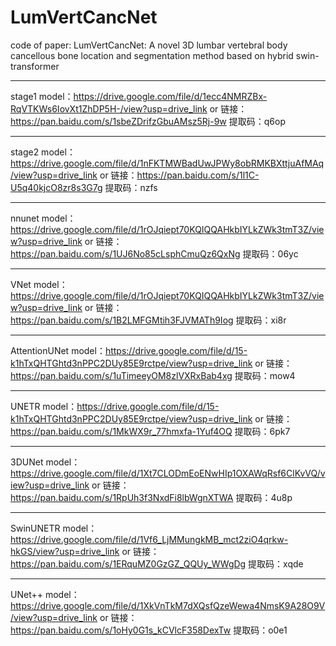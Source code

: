 # LumVertCancNet
code of paper: LumVertCancNet: A novel 3D lumbar vertebral body cancellous bone location and segmentation method based on hybrid swin-transformer
***
stage1 model：https://drive.google.com/file/d/1ecc4NMRZBx-RqVTKWs6IovXt1ZhDP5H-/view?usp=drive_link
or 链接：https://pan.baidu.com/s/1sbeZDrifzGbuAMsz5Rj-9w 
提取码：q6op 
***
stage2 model：https://drive.google.com/file/d/1nFKTMWBadUwJPWy8obRMKBXttjuAfMAq/view?usp=drive_link
or 链接：https://pan.baidu.com/s/1l1C-U5q40kjcO8zr8s3G7g 
提取码：nzfs 
***
nnunet model：https://drive.google.com/file/d/1rOJqiept70KQIQQAHkbIYLkZWk3tmT3Z/view?usp=drive_link
or 链接：https://pan.baidu.com/s/1UJ6No85cLsphCmuQz6QxNg 
提取码：06yc 
***
VNet model：https://drive.google.com/file/d/1rOJqiept70KQIQQAHkbIYLkZWk3tmT3Z/view?usp=drive_link
or 链接：https://pan.baidu.com/s/1B2LMFGMtih3FJVMATh9Iog 
提取码：xi8r 
***
AttentionUNet model：https://drive.google.com/file/d/15-k1hTxQHTGhtd3nPPC2DUy85E9rctpe/view?usp=drive_link
or 链接：https://pan.baidu.com/s/1uTimeeyOM8zlVXRxBab4xg 
提取码：mow4 
***
UNETR model：https://drive.google.com/file/d/15-k1hTxQHTGhtd3nPPC2DUy85E9rctpe/view?usp=drive_link
or 链接：https://pan.baidu.com/s/1MkWX9r_77hmxfa-1Yuf4OQ 
提取码：6pk7 
***
3DUNet model：https://drive.google.com/file/d/1Xt7CLODmEoENwHIp1OXAWqRsf6ClKvVQ/view?usp=drive_link
or 链接：https://pan.baidu.com/s/1RpUh3f3NxdFi8lbWgnXTWA 
提取码：4u8p 
***
SwinUNETR model：https://drive.google.com/file/d/1Vf6_LjMMungkMB_mct2ziO4qrkw-hkGS/view?usp=drive_link
or 链接：https://pan.baidu.com/s/1ERquMZ0GzGZ_QQUy_WWgDg 
提取码：xqde 
***
UNet++ model：https://drive.google.com/file/d/1XkVnTkM7dXQsfQzeWewa4NmsK9A28O9V/view?usp=drive_link
or 链接：https://pan.baidu.com/s/1oHy0G1s_kCVlcF358DexTw 
提取码：o0e1 


